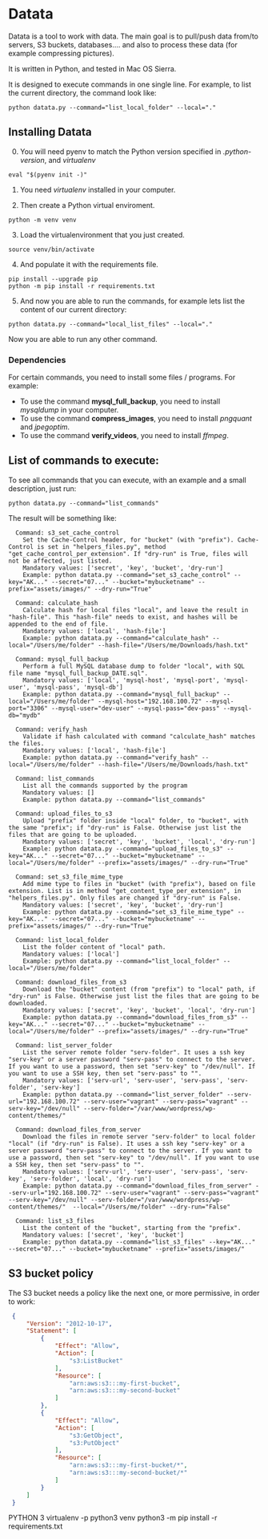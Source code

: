 # Datata

Datata is a tool to work with data. The main goal is to pull/push data from/to servers, S3 buckets, databases.... and also to process these data (for example compressing pictures).

It is written in Python, and tested in Mac OS Sierra.

It is designed to execute commands in one single line. For example, to list the current directory, the command look like:
```
python datata.py --command="list_local_folder" --local="."
```

## Installing Datata

0. You will need pyenv to match the Python version specified in *.python-version*, and *virtualenv*
```
eval "$(pyenv init -)"
```

1. You need *virtualenv* installed in your computer. 

2. Then create a Python virtual enviroment.
```
python -m venv venv
```

3. Load the virtualenvironment that you just created.
```
source venv/bin/activate
```

4. And populate it with the requirements file.
```
pip install --upgrade pip
python -m pip install -r requirements.txt
```

5. And now you are able to run the commands, for example lets list the content of our current directory:
```
python datata.py --command="local_list_files" --local="."
```

Now you are able to run any other command.

### Dependencies

For certain commands, you need to install some files / programs.
For example:

- To use the command **mysql_full_backup**, you need to install *mysqldump* in your computer.
- To use the command **compress_images**, you need to install *pngquant* and *jpegoptim*.
- To use the command **verify_videos**, you need to install *ffmpeg*.

## List of commands to execute:
To see all commands that you can execute, with an example and a small description, just run:
```
python datata.py --command="list_commands"
```

The result will be something like:
```
  Command: s3_set_cache_control
    Set the Cache-Control header, for "bucket" (with "prefix"). Cache-Control is set in "helpers_files.py", method "get_cache_control_per_extension". If "dry-run" is True, files will not be affected, just listed.
    Mandatory values: ['secret', 'key', 'bucket', 'dry-run']
    Example: python datata.py --command="set_s3_cache_control" --key="AK..." --secret="07..." --bucket="mybucketname" --prefix="assets/images/" --dry-run="True"

  Command: calculate_hash
    Calculate hash for local files "local", and leave the result in "hash-file". This "hash-file" needs to exist, and hashes will be appended to the end of file.
    Mandatory values: ['local', 'hash-file']
    Example: python datata.py --command="calculate_hash" --local="/Users/me/folder" --hash-file="/Users/me/Downloads/hash.txt"

  Command: mysql_full_backup
    Perform a full MySQL database dump to folder "local", with SQL file name "mysql_full_backup_DATE.sql".
    Mandatory values: ['local', 'mysql-host', 'mysql-port', 'mysql-user', 'mysql-pass', 'mysql-db']
    Example: python datata.py --command="mysql_full_backup" --local="/Users/me/folder" --mysql-host="192.168.100.72" --mysql-port="3306" --mysql-user="dev-user" --mysql-pass="dev-pass" --mysql-db="mydb"

  Command: verify_hash
    Validate if hash calculated with command "calculate_hash" matches the files.
    Mandatory values: ['local', 'hash-file']
    Example: python datata.py --command="verify_hash" --local="/Users/me/folder" --hash-file="/Users/me/Downloads/hash.txt"

  Command: list_commands
    List all the commands supported by the program
    Mandatory values: []
    Example: python datata.py --command="list_commands"

  Command: upload_files_to_s3
    Upload "prefix" folder inside "local" folder, to "bucket", with the same "prefix"; if "dry-run" is False. Otherwise just list the files that are going to be uploaded.
    Mandatory values: ['secret', 'key', 'bucket', 'local', 'dry-run']
    Example: python datata.py --command="upload_files_to_s3" --key="AK..." --secret="07..." --bucket="mybucketname" --local="/Users/me/folder" --prefix="assets/images/" --dry-run="True"

  Command: set_s3_file_mime_type
    Add mime type to files in "bucket" (with "prefix"), based on file extension. List is in method "get_content_type_per_extension", in "helpers_files.py". Only files are changed if "dry-run" is False.
    Mandatory values: ['secret', 'key', 'bucket', 'dry-run']
    Example: python datata.py --command="set_s3_file_mime_type" --key="AK..." --secret="07..." --bucket="mybucketname" --prefix="assets/images/" --dry-run="True"

  Command: list_local_folder
    List the folder content of "local" path.
    Mandatory values: ['local']
    Example: python datata.py --command="list_local_folder" --local="/Users/me/folder"

  Command: download_files_from_s3
    Download the "bucket" content (from "prefix") to "local" path, if "dry-run" is False. Otherwise just list the files that are going to be downloaded.
    Mandatory values: ['secret', 'key', 'bucket', 'local', 'dry-run']
    Example: python datata.py --command="download_files_from_s3" --key="AK..." --secret="07..." --bucket="mybucketname" --local="/Users/me/folder" --prefix="assets/images/" --dry-run="True"

  Command: list_server_folder
    List the server remote folder "serv-folder". It uses a ssh key "serv-key" or a server password "serv-pass" to connect to the server. If you want to use a password, then set "serv-key" to "/dev/null". If you want to use a SSH key, then set "serv-pass" to "".
    Mandatory values: ['serv-url', 'serv-user', 'serv-pass', 'serv-folder', 'serv-key']
    Example: python datata.py --command="list_server_folder" --serv-url="192.168.100.72" --serv-user="vagrant" --serv-pass="vagrant" --serv-key="/dev/null" --serv-folder="/var/www/wordpress/wp-content/themes/"

  Command: download_files_from_server
    Download the files in remote server "serv-folder" to local folder "local" (if "dry-run" is False). It uses a ssh key "serv-key" or a server password "serv-pass" to connect to the server. If you want to use a password, then set "serv-key" to "/dev/null". If you want to use a SSH key, then set "serv-pass" to "".
    Mandatory values: ['serv-url', 'serv-user', 'serv-pass', 'serv-key', 'serv-folder', 'local', 'dry-run']
    Example: python datata.py --command="download_files_from_server" --serv-url="192.168.100.72" --serv-user="vagrant" --serv-pass="vagrant" --serv-key="/dev/null" --serv-folder="/var/www/wordpress/wp-content/themes/"  --local="/Users/me/folder" --dry-run="False"

  Command: list_s3_files
    List the content of the "bucket", starting from the "prefix".
    Mandatory values: ['secret', 'key', 'bucket']
    Example: python datata.py --command="list_s3_files" --key="AK..." --secret="07..." --bucket="mybucketname" --prefix="assets/images/"
```

## S3 bucket policy

The S3 bucket needs a policy like the next one, or more permissive, in order to work:

```json
 {
     "Version": "2012-10-17",
     "Statement": [
         {
             "Effect": "Allow",
             "Action": [
                 "s3:ListBucket"
             ],
             "Resource": [
                 "arn:aws:s3:::my-first-bucket",
                 "arn:aws:s3:::my-second-bucket"
             ]
         },
         {
             "Effect": "Allow",
             "Action": [
                 "s3:GetObject",
                 "s3:PutObject"
             ],
             "Resource": [
                 "arn:aws:s3:::my-first-bucket/*",
                 "arn:aws:s3:::my-second-bucket/*"
             ]
         }
     ]
 }
```



PYTHON 3 
virtualenv -p python3 venv
python3 -m pip install -r requirements.txt


